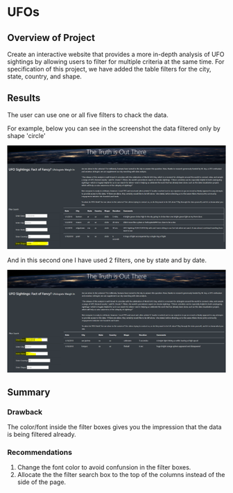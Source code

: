 # UFOs

## Overview of Project
Create an interactive website that  provides a more in-depth analysis of UFO sightings by allowing users to filter for multiple criteria at the same time. 
For specification of this project, we have added the table filters for the city, state, country, and shape.

## Results

The user can use one or all five filters to chack the data. 

For example, below you can see in the screenshot the data filtered only by shape 'circle'

![sample1](https://github.com/amandabr88/UFOs/blob/main/static/images/sample1.PNG)

And in this second one I have used 2 filters, one by state and by date.

![sample2](https://github.com/amandabr88/UFOs/blob/main/static/images/sample2.PNG)


## Summary

### Drawback
The color/font inside the filter boxes gives you the impression that the data is being filtered already.


### Recommendations

1. Change the font color to avoid confunsion in the filter boxes.
2. Allocate the the filter search box to the top of the columns instead of the side of the page.
